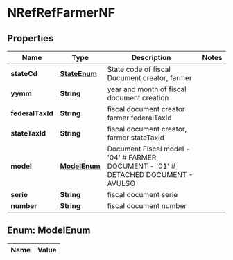 
# NRefRefFarmerNF

## Properties
Name | Type | Description | Notes
------------ | ------------- | ------------- | -------------
**stateCd** | [**StateEnum**](StateEnum.md) | State code of fiscal Document creator, farmer | 
**yymm** | **String** | year and month of fiscal document creation | 
**federalTaxId** | **String** | fiscal document creator farmer federalTaxId | 
**stateTaxId** | **String** | fiscal document creator, farmer stateTaxId | 
**model** | [**ModelEnum**](#ModelEnum) | Document Fiscal model - &#39;04&#39; # FARMER DOCUMENT - &#39;01&#39; # DETACHED DOCUMENT - AVULSO  | 
**serie** | **String** | fiscal document serie | 
**number** | **String** | fiscal document number | 


<a name="ModelEnum"></a>
## Enum: ModelEnum
Name | Value
---- | -----



